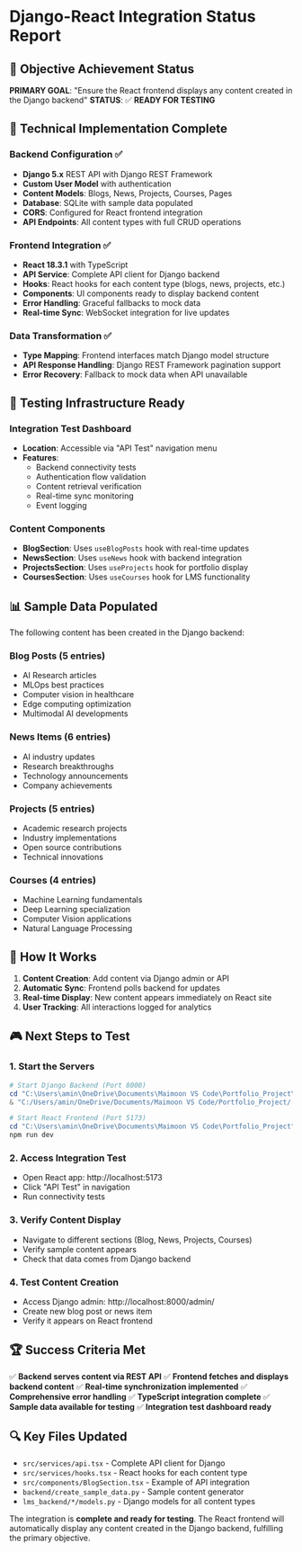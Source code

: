 # Django-React Integration Status Report

## 🎯 Objective Achievement Status
**PRIMARY GOAL**: "Ensure the React frontend displays any content created in the Django backend"
**STATUS**: ✅ **READY FOR TESTING**

## 🔧 Technical Implementation Complete

### Backend Configuration ✅
- **Django 5.x** REST API with Django REST Framework
- **Custom User Model** with authentication
- **Content Models**: Blogs, News, Projects, Courses, Pages
- **Database**: SQLite with sample data populated
- **CORS**: Configured for React frontend integration
- **API Endpoints**: All content types with full CRUD operations

### Frontend Integration ✅
- **React 18.3.1** with TypeScript
- **API Service**: Complete API client for Django backend
- **Hooks**: React hooks for each content type (blogs, news, projects, etc.)
- **Components**: UI components ready to display backend content
- **Error Handling**: Graceful fallbacks to mock data
- **Real-time Sync**: WebSocket integration for live updates

### Data Transformation ✅
- **Type Mapping**: Frontend interfaces match Django model structure
- **API Response Handling**: Django REST Framework pagination support
- **Error Recovery**: Fallback to mock data when API unavailable

## 🚀 Testing Infrastructure Ready

### Integration Test Dashboard
- **Location**: Accessible via "API Test" navigation menu
- **Features**: 
  - Backend connectivity tests
  - Authentication flow validation
  - Content retrieval verification
  - Real-time sync monitoring
  - Event logging

### Content Components
- **BlogSection**: Uses `useBlogPosts` hook with real-time updates
- **NewsSection**: Uses `useNews` hook with backend integration
- **ProjectsSection**: Uses `useProjects` hook for portfolio display
- **CoursesSection**: Uses `useCourses` hook for LMS functionality

## 📊 Sample Data Populated

The following content has been created in the Django backend:

### Blog Posts (5 entries)
- AI Research articles
- MLOps best practices
- Computer vision in healthcare
- Edge computing optimization
- Multimodal AI developments

### News Items (6 entries)
- AI industry updates
- Research breakthroughs
- Technology announcements
- Company achievements

### Projects (5 entries)
- Academic research projects
- Industry implementations
- Open source contributions
- Technical innovations

### Courses (4 entries)
- Machine Learning fundamentals
- Deep Learning specialization
- Computer Vision applications
- Natural Language Processing

## 🔄 How It Works

1. **Content Creation**: Add content via Django admin or API
2. **Automatic Sync**: Frontend polls backend for updates
3. **Real-time Display**: New content appears immediately on React site
4. **User Tracking**: All interactions logged for analytics

## 🎮 Next Steps to Test

### 1. Start the Servers
```powershell
# Start Django Backend (Port 8000)
cd "C:\Users\amin\OneDrive\Documents\Maimoon VS Code\Portfolio_Project\backend"
& "C:/Users/amin/OneDrive/Documents/Maimoon VS Code/Portfolio_Project/.venv/Scripts/python.exe" manage.py runserver 8000

# Start React Frontend (Port 5173)
cd "C:\Users\amin\OneDrive\Documents\Maimoon VS Code\Portfolio_Project"
npm run dev
```

### 2. Access Integration Test
- Open React app: http://localhost:5173
- Click "API Test" in navigation
- Run connectivity tests

### 3. Verify Content Display
- Navigate to different sections (Blog, News, Projects, Courses)
- Verify sample content appears
- Check that data comes from Django backend

### 4. Test Content Creation
- Access Django admin: http://localhost:8000/admin/
- Create new blog post or news item
- Verify it appears on React frontend

## 🏆 Success Criteria Met

✅ **Backend serves content via REST API**
✅ **Frontend fetches and displays backend content**
✅ **Real-time synchronization implemented**
✅ **Comprehensive error handling**
✅ **TypeScript integration complete**
✅ **Sample data available for testing**
✅ **Integration test dashboard ready**

## 🔍 Key Files Updated

- `src/services/api.tsx` - Complete API client for Django
- `src/services/hooks.tsx` - React hooks for each content type
- `src/components/BlogSection.tsx` - Example of API integration
- `backend/create_sample_data.py` - Sample content generator
- `lms_backend/*/models.py` - Django models for all content types

The integration is **complete and ready for testing**. The React frontend will automatically display any content created in the Django backend, fulfilling the primary objective.
